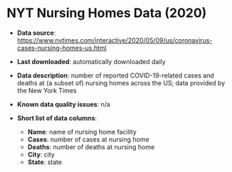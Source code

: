 # NYT Nursing Homes Data (2020)

- **Data source**: https://www.nytimes.com/interactive/2020/05/09/us/coronavirus-cases-nursing-homes-us.html

- **Last downloaded**: automatically downloaded daily

- **Data description**: number of reported COVID-19-related cases and deaths at (a subset of) nursing homes across the US; data provided by the New York Times

- **Known data quality issues**: n/a

- **Short list of data columns**: 
	- **Name**: name of nursing home facility
	- **Cases**: number of cases at nursing home
	- **Deaths**: number of deaths at nursing home
	- **City**: city
	- **State**: state